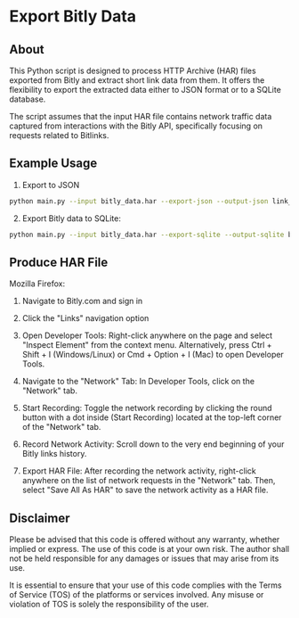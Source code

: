 # Export Bitly Data


## About

This Python script is designed to process HTTP Archive (HAR) files exported from Bitly and extract short link data from them. It offers the flexibility to export the extracted data either to JSON format or to a SQLite database.

The script assumes that the input HAR file contains network traffic data captured from interactions with the Bitly API, specifically focusing on requests related to Bitlinks.

## Example Usage

1. Export to JSON

```bash
python main.py --input bitly_data.har --export-json --output-json link_export.json
```

2. Export Bitly data to SQLite:

```bash
python main.py --input bitly_data.har --export-sqlite --output-sqlite bitly_export.db
```

## Produce HAR File

Mozilla Firefox:

1. Navigate to Bitly.com and sign in

1. Click the "Links" navigation option 

1. Open Developer Tools: Right-click anywhere on the page and select "Inspect Element" from the context menu. Alternatively, press Ctrl + Shift + I (Windows/Linux) or Cmd + Option + I (Mac) to open Developer Tools.

1. Navigate to the "Network" Tab: In Developer Tools, click on the "Network" tab.

1. Start Recording: Toggle the network recording by clicking the round button with a dot inside (Start Recording) located at the top-left corner of the "Network" tab.

1. Record Network Activity: Scroll down to the very end beginning of your Bitly links history.


1. Export HAR File: After recording the network activity, right-click anywhere on the list of network requests in the "Network" tab. Then, select "Save All As HAR" to save the network activity as a HAR file.

## Disclaimer

Please be advised that this code is offered without any warranty, whether implied or express. The use of this code is at your own risk. The author shall not be held responsible for any damages or issues that may arise from its use.

It is essential to ensure that your use of this code complies with the Terms of Service (TOS) of the platforms or services involved. Any misuse or violation of TOS is solely the responsibility of the user.
